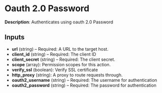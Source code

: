 # Oauth 2.0 Password

**Description**: Authenticates using oauth 2.0 Password

## Inputs

- **url** (string) – Required: A URL to the target host.
- **client_id** (string) – Required: The client ID
- **client_secret** (string) – Required: The client secret.
- **scope** (array): Permission scopes for this action.
- **verify_ssl** (boolean): Verify SSL certificate
- **http_proxy** (string): A proxy to route requests through.
- **oauth2_username** (string) – Required: The username for authentication
- **oauth2_password** (string) – Required: The password for authentication